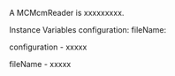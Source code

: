 A MCMcmReader is xxxxxxxxx.Instance Variables	configuration:		<Object>	fileName:		<Object>configuration	- xxxxxfileName	- xxxxx